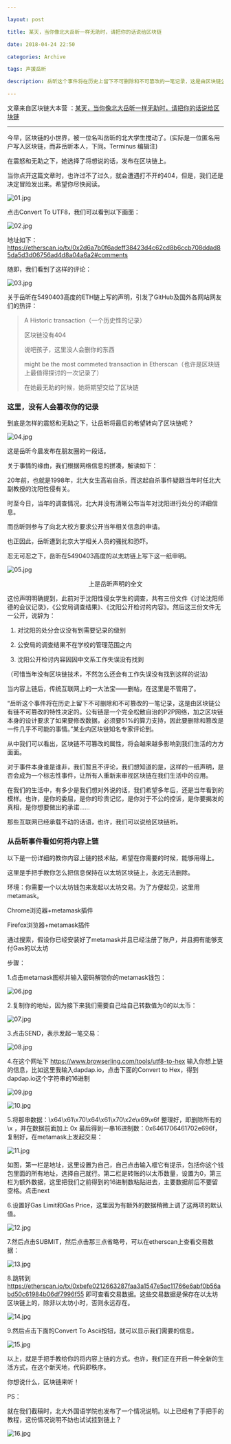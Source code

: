```yaml
---

layout: post

title: 某天，当你像北大岳昕一样无助时，请把你的话说给区块链

date: 2018-04-24 22:50

categories: Archive

tags: 声援岳昕

description: 岳昕这个事件将在历史上留下不可删除和不可篡改的一笔记录，这是由区块链公有链不可篡改的特性决定的。

---
```


文章来自区块链大本营 ：[某天，当你像北大岳昕一样无助时，请把你的话说给区块链](http://www.gzhshoulu.wang/article/2026018)

---

今早，区块链的小世界，被一位名叫岳昕的北大学生搅动了。(实际是一位匿名用户写入区块链，而非岳昕本人，下同。Terminus 编辑注)

在震怒和无助之下，她选择了将想说的话，发布在区块链上。

当你点开这篇文章时，也许过不了过久，就会遭遇打不开的404，但是，我们还是决定冒险发出来。希望你尽快阅读。

![01.jpg](https://i.loli.net/2018/04/24/5adf489d71fe4.jpg)

点击Convert To UTF8，我们可以看到以下画面：

![02.jpg](https://i.loli.net/2018/04/24/5adf489d73925.jpg)

地址如下：<https://etherscan.io/tx/0x2d6a7b0f6adeff38423d4c62cd8b6ccb708ddad85da5d3d06756ad4d8a04a6a2#comments>

随即，我们看到了这样的评论：

![03.jpg](https://i.loli.net/2018/04/24/5adf489d6eb3a.jpg)

关于岳昕在5490403高度的ETH链上写的声明，引发了GitHub及国外各网站网友们的热评：

> A Historic transaction（一个历史性的记录）
>
> 区块链没有404
>
> 说吧孩子，这里没人会删你的东西
>
> might be the most commeted transaction in Etherscan（也许是区块链上最值得探讨的一次记录了）
>
> 在她最无助的时候，她将期望交给了区块链

### 这里，没有人会篡改你的记录

到底是怎样的震怒和无助之下，让岳昕将最后的希望转向了区块链呢？

![04.jpg](https://i.loli.net/2018/04/24/5adf489d751ea.jpg)

这是岳昕今晨发布在朋友圈的一段话。

关于事情的缘由，我们根据网络信息的拼凑，解读如下：

20年前，也就是1998年，北大女生高岩自杀，而这起自杀事件疑跟当年时任北大副教授的沈阳性侵有关。

时至今日，当年的调查情况，北大并没有清晰公布当年对沈阳进行处分的详细信息。

而岳昕则参与了向北大校方要求公开当年相关信息的申请。

也正因此，岳昕遭到北京大学相关人员的骚扰和恐吓。

忍无可忍之下，岳昕在5490403高度的以太坊链上写下这一纸申明。

![05.jpg](https://i.loli.net/2018/04/24/5adf489d9bffb.jpg)

<center>上是岳昕声明的全文</center>

这份声明明确提到，此前对于沈阳性侵女学生的调查，共有三份文件《讨论沈阳师德的会议记录》，《公安局调查结果》、《沈阳公开检讨的内容》。然后这三份文件无一公开，说辞为：

1. 对沈阳的处分会议没有到需要记录的级别

2. 公安局的调查结果不在学校的管理范围之内

3. 沈阳公开检讨内容因因中文系工作失误没有找到

（可惜当年没有区块链技术，不然怎么还会有工作失误没有找到这样的说法)

当内容上链后，传统互联网上的一大法宝——删帖，在这里是不管用了。

“岳昕这个事件将在历史上留下不可删除和不可篡改的一笔记录，这是由区块链公有链不可篡改的特性决定的。公有链是一个完全松散自治的P2P网络，加之区块链本身的设计要求了如果要修改数据，必须要51%的算力支持，因此要删除和篡改是一件几乎不可能的事情。”某业内区块链知名专家评论到。

从中我们可以看出，区块链不可篡改的属性，将会越来越多影响到我们生活的方方面面。

对于事件本身谁是谁非，我们暂且不评论，我们想知道的是，这样的一纸声明，是否会成为一个标志性事件，让所有人重新来审视区块链在我们生活中的应用。

在我们的生活中，有多少是我们想对外说的话，我们希望多年后，还是当年看到的模样。也许，是你的委屈，是你的珍贵记忆，是你对于不公的控诉，是你要揭发的真相，是你想要做出的承诺……

那些互联网已经承载不动的话语，也许，我们可以说给区块链听。

### 从岳昕事件看如何将内容上链

以下是一份详细的教你内容上链的技术贴，希望在你需要的时候，能够用得上。

这里是手把手教你怎么把信息保持在以太坊区块链上，永远无法删除。

环境：你需要一个以太坊钱包来发起以太坊交易。为了方便起见，这里用metamask。

Chrome浏览器+metamask插件

Firefox浏览器+metamask插件

通过搜索，假设你已经安装好了metamask并且已经注册了账户，并且拥有能够支付Gas的以太坊

步骤：

1.点击metamask图标并输入密码解锁你的metamask钱包：

![06.jpg](https://i.loli.net/2018/04/24/5adf489d19b94.jpg)

2.复制你的地址，因为接下来我们需要自己给自己转数值为0的以太币：﻿

![07.jpg](https://i.loli.net/2018/04/24/5adf489d4625b.jpg)

3.点击SEND，表示发起一笔交易：

![08.jpg](https://i.loli.net/2018/04/24/5adf489d99a89.jpg)

4.在这个网址下 <https://www.browserling.com/tools/utf8-to-hex> 输入你想上链的信息，比如这里我输入dapdap.io，点击下面的Convert to Hex，得到dapdap.io这个字符串的16进制

![09.jpg](https://i.loli.net/2018/04/24/5adf489d44c09.jpg)

![10.jpg](https://i.loli.net/2018/04/24/5adf489c8d506.jpg)

5.将那串数据：\x64\x61\x70\x64\x61\x70\x2e\x69\x6f 整理好，即删除所有的 \x ，并在数据前面加上 0x 最后得到一串16进制数：0x6461706461702e696f，复制好，在metamask上发起交易：

![11.jpg](https://i.loli.net/2018/04/24/5adf4b0a33c53.jpg)

如图，第一栏是地址，这里设置为自己，自己点击输入框它有提示，包括你这个钱包里面的所有地址，选择自己就行。第二栏是转账的以太币数量，设置为0，第三栏为额外数据，这里把我们之前得到的16进制数粘贴进去，主要数据前后不要留空格。点击next

6.设置好Gas Limit和Gas Price，这里因为有额外的数据稍微上调了这两项的默认值。

![12.jpg](https://i.loli.net/2018/04/24/5adf4b0a322bf.jpg)

7.然后点击SUBMIT，然后点击那三点省略号，可以在etherscan上查看交易数据：

![13.jpg](https://i.loli.net/2018/04/24/5adf4b0a50637.jpg)

8.跳转到 <https://etherscan.io/tx/0xbefe0212663287faa3a1547e5ac11766e6abf0b56abd50c61984b06df7996f55> 即可查看交易数据。这些交易数据是保存在以太坊区块链上的，除非以太坊小时，否则永远存在。

![14.jpg](https://i.loli.net/2018/04/24/5adf4b0a51f45.jpg)

9.然后点击下面的Convert To Ascii按钮，就可以显示我们需要的信息。

![15.jpg](https://i.loli.net/2018/04/24/5adf4b0a59f49.jpg)

以上，就是手把手教给你的将内容上链的方式。也许，我们正在开启一种全新的生活方式，在这个新天地，代码即秩序。

你想说什么，区块链来听！

PS：

就在我们截稿时，北大外国语学院也发布了一个情况说明。以上已经有了手把手的教程，这份情况说明不妨也试试挂到链上？

![16.jpg](https://i.loli.net/2018/04/24/5adf4b0a5365b.jpg)
